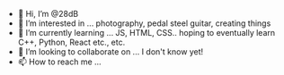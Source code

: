 - 👋 Hi, I’m @28dB
- 👀 I’m interested in ... photography, pedal steel guitar, creating things
- 🌱 I’m currently learning ... JS, HTML, CSS.. hoping to eventually learn C++, Python, React etc., etc.
- 💞️ I’m looking to collaborate on ... I don't know yet!
- 📫 How to reach me ...

<!---
28dB/28dB is a ✨ special ✨ repository because its `README.md` (this file) appears on your GitHub profile.
You can click the Preview link to take a look at your changes.
--->
